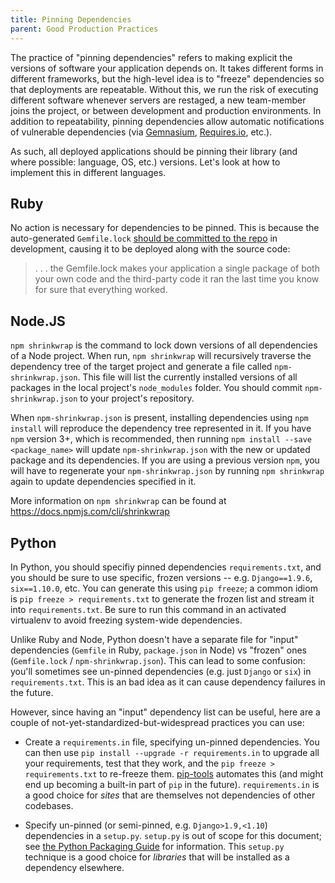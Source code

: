 ```yaml
---
title: Pinning Dependencies
parent: Good Production Practices
---
```


The practice of "pinning dependencies" refers to making explicit the versions
of software your application depends on. It takes different forms in different
frameworks, but the high-level idea is to "freeze" dependencies so that
deployments are repeatable. Without this, we run the risk of executing
different software whenever servers are restaged, a new team-member joins the
project, or between development and production environments. In addition to
repeatability, pinning dependencies allow automatic notifications of
vulnerable dependencies (via [Gemnasium](https://gemnasium.com),
[Requires.io](https://requires.io/), etc.).

As such, all deployed applications should be pinning their library (and where
possible: language, OS, etc.) versions. Let's look at how to implement this in
different languages.

## Ruby

No action is necessary for dependencies to be pinned. This is because the
auto-generated `Gemfile.lock` [should be committed to the repo](http://bundler.io/v1.12/rationale.html) 
in development, causing it to be deployed along with the source code:

>  . . . the Gemfile.lock makes your application a single package of both your own
>  code and the third-party code it ran the last time you know for sure that everything worked.

## Node.JS

`npm shrinkwrap` is the command to lock down versions of all
dependencies of a Node project. When run, `npm shrinkwrap` will recursively
traverse the dependency tree of the target project and generate a file called
`npm-shrinkwrap.json`. This file will list the currently installed versions of
all packages in the local project's `node_modules` folder. You should commit
`npm-shrinkwrap.json` to your project's repository.

When `npm-shrinkwrap.json` is present, installing dependencies using
`npm install` will reproduce the dependency tree represented in it.
If you have `npm` version 3+, which is recommended, then running
`npm install --save <package_name>` will update `npm-shrinkwrap.json` with the
new or updated package and its dependencies.
If you are using a previous version `npm`, you will have to regenerate your
`npm-shrinkwrap.json` by running `npm shrinkwrap` again to update dependencies
specified in it.

More information on `npm shrinkwrap` can be found at https://docs.npmjs.com/cli/shrinkwrap

## Python

In Python, you should specifiy pinned dependencies `requirements.txt`, and
you should be sure to use specific, frozen versions -- e.g. `Django==1.9.6`,
`six==1.10.0`, etc. You can generate this using `pip freeze`; a common idiom
is `pip freeze > requirements.txt` to generate the frozen list and stream it
into `requirements.txt`. Be sure to run this command in an activated virtualenv
to avoid freezing system-wide dependencies.

Unlike Ruby and Node, Python doesn't have a separate file for "input"
dependencies (`Gemfile` in Ruby, `package.json` in Node) vs "frozen" ones
(`Gemfile.lock` / `npm-shrinkwrap.json`). This can lead to some confusion:
you'll sometimes see un-pinned dependencies (e.g. just `Django` or `six`) in
`requirements.txt`. This is an bad idea as it can cause dependency failures in
the future.

However, since having an "input" dependency list can be useful, here are
a couple of not-yet-standardized-but-widespread practices you can use:

- Create a `requirements.in` file, specifying un-pinned dependencies. You can
then use `pip install --upgrade -r requirements.in` to upgrade all your
requirements, test that they work, and the `pip freeze > requirements.txt` to
re-freeze them. [pip-tools](https://github.com/nvie/pip-tools) automates this
(and might end up becoming a built-in part of `pip` in the future).
`requirements.in` is a good choice for *sites* that are themselves not
dependencies of other codebases.

- Specify un-pinned (or semi-pinned, e.g. `Django>1.9,<1.10`) dependencies in a
`setup.py`. `setup.py` is out of scope for this document; see [the Python
Packaging Guide](http://python-packaging.readthedocs.io/en/latest/index.html)
for information. This `setup.py` technique is a good choice for *libraries* that
will be installed as a dependency elsewhere.
